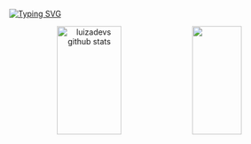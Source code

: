 [![Typing SVG](https://readme-typing-svg.herokuapp.com/?color=D2691E&size=35&center=true&vCenter=true&width=1000&lines=Opa+tudo+bom?;No+momento+estou+ocupada+estudando...;HTML,+CSS+e+JavaScript:%29)](https://git.io/typing-svg)

<div align="center">  
  <img width="48%" height="195px" src="https://github-readme-stats.vercel.app/api?username=luizadevs&show_icons=true&count_private=true&hide_border=true&title_color=00FF7F&icon_color=D2691E&text_color=c9d1d9&bg_color=2F4F4F" alt="luizadevs github stats" /> 
  <img width="42%" height="195px" src="https://github-readme-stats.vercel.app/api/top-langs/?username=luizadevs&layout=compact&hide_border=true&title_color=00FF7F&text_color=00FA9A&bg_color=2F4F4F" />
</div> 
